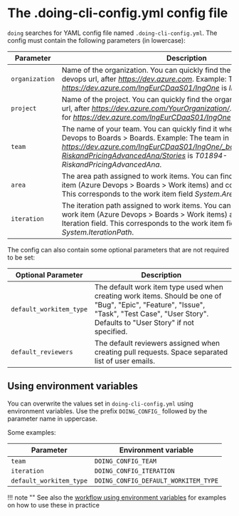 # The .doing-cli-config.yml config file

`doing` searches for YAML config file named `.doing-cli-config.yml`. The config must contain the following parameters (in lowercase):

| Parameter      | Description                          |
| ----------- | ------------------------------------ |
| `organization`       | Name of the organization. You can quickly find the organization in your devops url, after *https://dev.azure.com*. Example: The organization for *https://dev.azure.com/IngEurCDaaS01/IngOne* is *IngEurCDaaS01*.  |
| `project`       | Name of the project. You can quickly find the organization in your devops url, after *https://dev.azure.com/YourOrganization/*. Example: The project for *https://dev.azure.com/IngEurCDaaS01/IngOne* is *IngOne*. |
| `team`    | The name of your team. You can quickly find it when navigating on Azure Devops to Boards > Boards. Example: The team in *https://dev.azure.com/IngEurCDaaS01/IngOne/_boards/board/t/T01894-RiskandPricingAdvancedAna/Stories* is *T01894-RiskandPricingAdvancedAna*. |
| `area`    | The area path assigned to work items. You can find it by going to a work item (Azure Devops > Boards > Work items) and copying the Area field. This corresponds to the work item field *System.AreaPath*. |
| `iteration`    | The iteration path assigned to work items. You can find it going by to a work item (Azure Devops > Boards > Work items) and copying the Iteration field. This corresponds to the work item field *System.IterationPath*. |

The config can also contain some optional parameters that are not required to be set:

| Optional Parameter      | Description |
| ----------------------- | ------------------------------------ |
| `default_workitem_type` | The default work item type used when creating work items. Should be one of "Bug", "Epic", "Feature", "Issue", "Task", "Test Case", "User Story". Defaults to "User Story" if not specified. 
| `default_reviewers` | The default reviewers assigned when creating pull requests. Space separated list of user emails.

## Using environment variables

You can overwrite the values set in `doing-cli-config.yml` using environment variables. Use the prefix `DOING_CONFIG_` followed by the parameter name in uppercase. 

Some examples: 

| Parameter      | Environment variable |
| -------------- | -------------------- |
| `team`         | `DOING_CONFIG_TEAM` |
| `iteration`    | `DOING_CONFIG_ITERATION` |
| `default_workitem_type`    | `DOING_CONFIG_DEFAULT_WORKITEM_TYPE` |

!!! note ""
    See also the [workflow using environment variables](../howto/workflow_envvars.md) for examples on how to use these in practice

